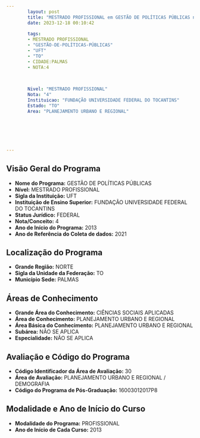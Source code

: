 ```yaml
---
        layout: post
        title: "MESTRADO PROFISSIONAL em GESTÃO DE POLÍTICAS PÚBLICAS na UFT  "
        date: 2023-12-18 00:10:42
     
        tags:
        - MESTRADO PROFISSIONAL
        - "GESTÃO-DE-POLÍTICAS-PÚBLICAS"
        - "UFT"
        - "TO"
        - CIDADE:PALMAS
        - NOTA:4
        
       

        Nivel: "MESTRADO PROFISSIONAL"
        Nota: "4"
        Instituicao: "FUNDAÇÃO UNIVERSIDADE FEDERAL DO TOCANTINS"
        Estado: "TO"
        Area: "PLANEJAMENTO URBANO E REGIONAL"
        
        
        
        
        
        
---
```

## Visão Geral do Programa
- **Nome do Programa:** GESTÃO DE POLÍTICAS PÚBLICAS
- **Nível:** MESTRADO PROFISSIONAL
- **Sigla da Instituição:** UFT
- **Instituição de Ensino Superior:** FUNDAÇÃO UNIVERSIDADE FEDERAL DO TOCANTINS
- **Status Jurídico:** FEDERAL
- **Nota/Conceito:** 4
- **Ano de Início do Programa:** 2013
- **Ano de Referência do Coleta de dados:** 2021

## Localização do Programa
- **Grande Região:** NORTE
- **Sigla da Unidade da Federação:** TO
- **Município Sede:** PALMAS

## Áreas de Conhecimento
- **Grande Área do Conhecimento:** CIÊNCIAS SOCIAIS APLICADAS
- **Área de Conhecimento:** PLANEJAMENTO URBANO E REGIONAL
- **Área Básica do Conhecimento:** PLANEJAMENTO URBANO E REGIONAL
- **Subárea:** NÃO SE APLICA
- **Especialidade:** NÃO SE APLICA

## Avaliação e Código do Programa
- **Código Identificador da Área de Avaliação:** 30
- **Área de Avaliação:** PLANEJAMENTO URBANO E REGIONAL / DEMOGRAFIA
- **Código do Programa de Pós-Graduação:** 16003012017P8


## Modalidade e Ano de Início do Curso
- **Modalidade do Programa:** PROFISSIONAL
- **Ano de Início de Cada Curso:** 2013

